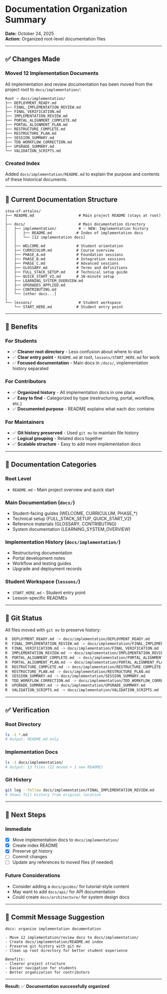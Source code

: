 # Documentation Organization Summary

**Date:** October 24, 2025  
**Action:** Organized root-level documentation files

---

## ✅ Changes Made

### **Moved 12 Implementation Documents**

All implementation and review documentation has been moved from the project root to `docs/implementation/`:

```
Root → docs/implementation/
├── DEPLOYMENT_READY.md
├── FINAL_IMPLEMENTATION_REVIEW.md
├── FINAL_VERIFICATION.md
├── IMPLEMENTATION_REVIEW.md
├── PORTAL_ALIGNMENT_COMPLETE.md
├── PORTAL_ALIGNMENT_PLAN.md
├── RESTRUCTURE_COMPLETE.md
├── RESTRUCTURE_PLAN.md
├── SESSION_SUMMARY.md
├── TDD_WORKFLOW_CORRECTION.md
├── UPGRADE_SUMMARY.md
└── VALIDATION_SCRIPTS.md
```

### **Created Index**

Added `docs/implementation/README.md` to explain the purpose and contents of these historical documents.

---

## 📁 Current Documentation Structure

```
stoa-of-attalos/
├── README.md                    # Main project README (stays at root)
│
├── docs/                        # Main documentation directory
│   ├── implementation/          # ✨ NEW: Implementation history
│   │   ├── README.md           # Index of implementation docs
│   │   └── [12 implementation docs]
│   │
│   ├── WELCOME.md              # Student orientation
│   ├── CURRICULUM.md           # Course overview
│   ├── PHASE_A.md              # Foundation sessions
│   ├── PHASE_B.md              # Integration sessions
│   ├── PHASE_C.md              # Advanced sessions
│   ├── GLOSSARY.md             # Terms and definitions
│   ├── FULL_STACK_SETUP.md     # Technical setup guide
│   ├── QUICK_START_V2.md       # 10-minute setup
│   ├── LEARNING_SYSTEM_OVERVIEW.md
│   ├── UPGRADES_APPLIED.md
│   ├── CONTRIBUTING.md
│   └── [other docs...]
│
└── lessons/                     # Student workspace
    └── START_HERE.md           # Student entry point
```

---

## 🎯 Benefits

### **For Students**

- ✅ **Cleaner root directory** - Less confusion about where to start
- ✅ **Clear entry point** - `README.md` at root, `lessons/START_HERE.md` for work
- ✅ **Focused documentation** - Main docs in `/docs/`, implementation history separated

### **For Contributors**

- ✅ **Organized history** - All implementation docs in one place
- ✅ **Easy to find** - Categorized by type (restructuring, portal, workflow, etc.)
- ✅ **Documented purpose** - README explains what each doc contains

### **For Maintainers**

- ✅ **Git history preserved** - Used `git mv` to maintain file history
- ✅ **Logical grouping** - Related docs together
- ✅ **Scalable structure** - Easy to add more implementation docs

---

## 📖 Documentation Categories

### **Root Level**

- `README.md` - Main project overview and quick start

### **Main Documentation** (`docs/`)

- Student-facing guides (WELCOME, CURRICULUM, PHASE\_\*)
- Technical setup (FULL_STACK_SETUP, QUICK_START_V2)
- Reference materials (GLOSSARY, CONTRIBUTING)
- System documentation (LEARNING_SYSTEM_OVERVIEW)

### **Implementation History** (`docs/implementation/`)

- Restructuring documentation
- Portal development notes
- Workflow and testing guides
- Upgrade and deployment records

### **Student Workspace** (`lessons/`)

- `START_HERE.md` - Student entry point
- Lesson-specific READMEs

---

## 🔄 Git Status

All files moved with `git mv` to preserve history:

```bash
R  DEPLOYMENT_READY.md -> docs/implementation/DEPLOYMENT_READY.md
R  FINAL_IMPLEMENTATION_REVIEW.md -> docs/implementation/FINAL_IMPLEMENTATION_REVIEW.md
R  FINAL_VERIFICATION.md -> docs/implementation/FINAL_VERIFICATION.md
R  IMPLEMENTATION_REVIEW.md -> docs/implementation/IMPLEMENTATION_REVIEW.md
R  PORTAL_ALIGNMENT_COMPLETE.md -> docs/implementation/PORTAL_ALIGNMENT_COMPLETE.md
R  PORTAL_ALIGNMENT_PLAN.md -> docs/implementation/PORTAL_ALIGNMENT_PLAN.md
R  RESTRUCTURE_COMPLETE.md -> docs/implementation/RESTRUCTURE_COMPLETE.md
R  RESTRUCTURE_PLAN.md -> docs/implementation/RESTRUCTURE_PLAN.md
R  SESSION_SUMMARY.md -> docs/implementation/SESSION_SUMMARY.md
R  TDD_WORKFLOW_CORRECTION.md -> docs/implementation/TDD_WORKFLOW_CORRECTION.md
R  UPGRADE_SUMMARY.md -> docs/implementation/UPGRADE_SUMMARY.md
R  VALIDATION_SCRIPTS.md -> docs/implementation/VALIDATION_SCRIPTS.md
```

---

## ✅ Verification

### **Root Directory**

```bash
ls -1 *.md
# Output: README.md only
```

### **Implementation Docs**

```bash
ls -1 docs/implementation/
# Output: 13 files (12 moved + 1 new README)
```

### **Git History**

```bash
git log --follow docs/implementation/FINAL_IMPLEMENTATION_REVIEW.md
# Shows full history from original location
```

---

## 🚀 Next Steps

### **Immediate**

- [x] Move implementation docs to `docs/implementation/`
- [x] Create index README
- [x] Preserve git history
- [ ] Commit changes
- [ ] Update any references to moved files (if needed)

### **Future Considerations**

- Consider adding a `docs/guides/` for tutorial-style content
- May want to add `docs/api/` for API documentation
- Could create `docs/architecture/` for system design docs

---

## 📝 Commit Message Suggestion

```
docs: organize implementation documentation

- Move 12 implementation/review docs to docs/implementation/
- Create docs/implementation/README.md index
- Preserve git history with git mv
- Clean up root directory for better student experience

Benefits:
- Clearer project structure
- Easier navigation for students
- Better organization for contributors
```

---

**Result:** ✅ **Documentation successfully organized**
